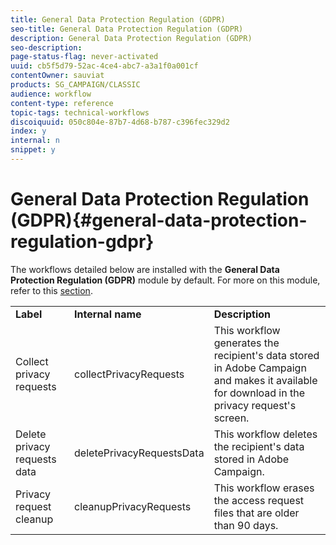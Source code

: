 ```yaml
---
title: General Data Protection Regulation (GDPR)
seo-title: General Data Protection Regulation (GDPR)
description: General Data Protection Regulation (GDPR)
seo-description: 
page-status-flag: never-activated
uuid: cb5f5d79-52ac-4ce4-abc7-a3a1f0a001cf
contentOwner: sauviat
products: SG_CAMPAIGN/CLASSIC
audience: workflow
content-type: reference
topic-tags: technical-workflows
discoiquuid: 050c804e-87b7-4d68-b787-c396fec329d2
index: y
internal: n
snippet: y
---
```


# General Data Protection Regulation (GDPR){#general-data-protection-regulation-gdpr}

The workflows detailed below are installed with the **General Data Protection Regulation (GDPR)** module by default. For more on this module, refer to this [section](https://docs.campaign.adobe.com/doc/AC/getting_started/EN/ACC_GDPR.md).

<table> 
 <tbody> 
  <tr> 
   <td> <strong>Label</strong><br /> </td> 
   <td> <strong>Internal name</strong><br /> </td> 
   <td> <strong>Description</strong><br /> </td> 
  </tr> 
  <tr> 
   <td> <span class="uicontrol">Collect privacy requests</span> <br /> </td> 
   <td> <span class="uicontrol">collectPrivacyRequests</span> <br /> </td> 
   <td> This workflow generates the recipient's data stored in Adobe Campaign and makes it available for download in the privacy request's screen.<br /> </td> 
  </tr> 
  <tr> 
   <td> <span class="uicontrol">Delete privacy requests data</span> <br /> </td> 
   <td> <span class="uicontrol">deletePrivacyRequestsData</span> <br /> </td> 
   <td> This workflow deletes the recipient's data stored in Adobe Campaign.<br /> </td> 
  </tr> 
  <tr> 
   <td> <span class="uicontrol">Privacy request cleanup</span> <br /> </td> 
   <td> <span class="uicontrol">cleanupPrivacyRequests</span> <br /> </td> 
   <td> This workflow erases the access request files that are older than 90 days.<br /> </td> 
  </tr> 
 </tbody> 
</table>

